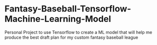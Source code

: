 # Fantasy-Baseball-Tensorflow-Machine-Learning-Model
Personal Project to use Tensorflow to create a ML model that will help me produce the best draft plan for my custom fantasy baseball league
